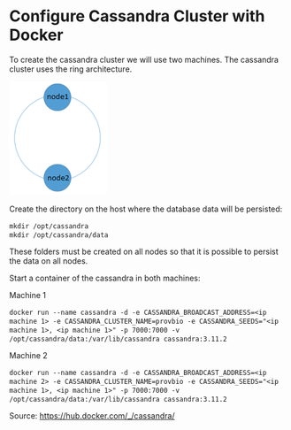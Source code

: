 # Configure Cassandra Cluster with Docker

To create the cassandra cluster we will use two machines. The cassandra cluster uses the ring architecture.

![Cassandra Cluster](https://github.com/Polyane/dataprovenance/blob/master/Cassandra/cassandraCluster.png)

Create the directory on the host where the database data will be persisted:

```
mkdir /opt/cassandra
mkdir /opt/cassandra/data
```
These folders must be created on all nodes so that it is possible to persist the data on all nodes.

Start a container of the cassandra in both machines:

Machine 1

```
docker run --name cassandra -d -e CASSANDRA_BROADCAST_ADDRESS=<ip machine 1> -e CASSANDRA_CLUSTER_NAME=provbio -e CASSANDRA_SEEDS="<ip machine 1>, <ip machine 1>" -p 7000:7000 -v /opt/cassandra/data:/var/lib/cassandra cassandra:3.11.2
```
Machine 2

```
docker run --name cassandra -d -e CASSANDRA_BROADCAST_ADDRESS=<ip machine 2> -e CASSANDRA_CLUSTER_NAME=provbio -e CASSANDRA_SEEDS="<ip machine 1>, <ip machine 1>" -p 7000:7000 -v /opt/cassandra/data:/var/lib/cassandra cassandra:3.11.2
```
Source: https://hub.docker.com/_/cassandra/

